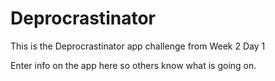 Deprocrastinator
================

This is the Deprocrastinator app challenge from Week 2 Day 1

Enter info on the app here so others know what is going on.

